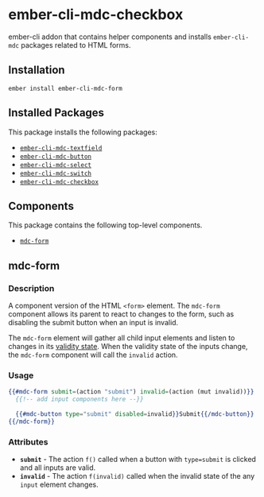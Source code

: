 ember-cli-mdc-checkbox
======================

ember-cli addon that contains helper components and installs `ember-cli-mdc` 
packages related to HTML forms.

Installation
------------

    ember install ember-cli-mdc-form

Installed Packages
------------------

This package installs the following packages:

* [`ember-cli-mdc-textfield`](https://github.com/onehilltech/ember-cli-mdc/tree/master/packages/mdc-textfield)
* [`ember-cli-mdc-button`](https://github.com/onehilltech/ember-cli-mdc/tree/master/packages/mdc-button)
* [`ember-cli-mdc-select`](https://github.com/onehilltech/ember-cli-mdc/tree/master/packages/mdc-select)
* [`ember-cli-mdc-switch`](https://github.com/onehilltech/ember-cli-mdc/tree/master/packages/mdc-switch)
* [`ember-cli-mdc-checkbox`](https://github.com/onehilltech/ember-cli-mdc/tree/master/packages/mdc-checkbox)

Components
-------------

This package contains the following top-level components.

* [`mdc-form`](#mdc-form)


mdc-form
-------------

### Description

A component version of the HTML `<form>` element. The `mdc-form` component allows its 
parent to react to changes to the form, such as disabling the submit button when an 
input is invalid.

The `mdc-form` element will gather all child input elements and listen to changes
in its [validity state](https://developer.mozilla.org/en-US/docs/Web/API/ValidityState).
When the validity state of the inputs change, the `mdc-form` component will call the 
`invalid` action.


### Usage

```handlebars
{{#mdc-form submit=(action "submit") invalid=(action (mut invalid))}}
  {{!-- add input components here --}}
  
  {{#mdc-button type="submit" disabled=invalid}}Submit{{/mdc-button}}
{{/mdc-form}}
```

### Attributes

* **`submit`** - The action `f()` called when a button with `type=submit` is clicked and all inputs are valid.
* **`invalid`** - The action `f(invalid)` called when the invalid state of the any `input` element changes.
